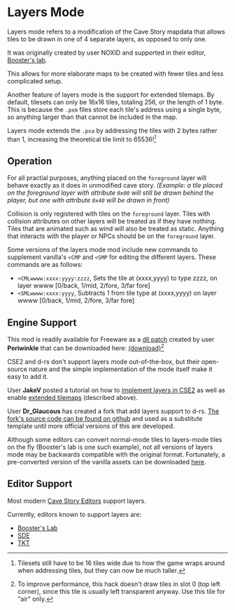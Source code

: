 # Layers Mode


Layers mode refers to a modification of the Cave Story mapdata that allows tiles to be drawn in one of 4 separate layers, as opposed to only one.


It was originally created by user NOXID and supported in their editor, [Booster's lab](boosters-lab).


This allows for more elaborate maps to be created with fewer tiles and less complicated setup.


Another feature of layers mode is the support for extended tilemaps. By default, tilesets can only be 16x16 tiles, totaling 256, or the length of 1 byte. This is because the `.pxm` files store each tile's address using a single byte, so anything larger than that cannot be included in the map.


Layers mode extends the `.pxa` by addressing the tiles with 2 bytes rather than 1, increasing the theoretical tile limit to 65536![^1]


[^1]: Tilesets still have to be 16 tiles wide due to how the game wraps around when addressing tiles, but they can now be much taller.


## Operation

For all practial purposes, anything placed on the `foreground` layer will behave exactly as it does in unmodified cave story. *(Example: a tile placed on the foreground layer with attribute `0x00` will still be drawn behind the player, but one with attribute `0x40` will be drawn in front)*


Collision is only registered with tiles on the `foreground` layer. Tiles with collision attributes on other layers will be treated as if they have nothing. Tiles that are animated such as wind will also be treated as static. Anything that interacts with the player or NPCs should be on the `foreground` layer.

Some versions of the layers mode mod include new commands to supplement vanilla's `<CMP` and `<SMP` for editing the different layers. These commands are as follows:
- `<CMLwwww:xxxx:yyyy:zzzz`, Sets the tile at (xxxx,yyyy) to type zzzz, on layer wwww [0/back, 1/mid, 2/fore, 3/far fore]
- `<SMLwwww:xxxx:yyyy`, Subtracts 1 from tile type at (xxxx,yyyy) on layer wwww [0/back, 1/mid, 2/fore, 3/far fore]


## Engine Support


This mod is readily available for Freeware as a [dll patch](advanced-freeware-hacking) created by user **Periwinkle** that can be downloaded here: [(download)](files/layers.zip)[^2]


[^2]:To improve performance, this hack doesn't draw tiles in slot 0 (top left corner), since this tile is usually left transparent anyway. Use this tile for "air" only.


CSE2 and d-rs don't support layers mode out-of-the-box, but their open-source nature and the simple implementation of the mode itself make it easy to add it.


User **JakeV** posted a tutorial on how to [implement layers in CSE2](https://gitlab.com/-/snippets/2177785) as well as enable [extended tilemaps](https://gitlab.com/-/snippets/2179513) (described above).

User **Dr_Glaucous** has created a fork that add layers support to d-rs. [The fork's source code can be found on github](https://github.com/DrGlaucous/doukutsu-rs-nm/tree/master) and used as a substitute template until more official versions of this are developed.


Although some editors can convert normal-mode tiles to layers-mode tiles on the fly (Booster's lab is one such example), not all versions of layers mode may be backwards compatible with the original format. Fortunately, a pre-converted version of the vanilla assets can be downloaded [here](files/Stage.zip).
## Editor Support


Most modern [Cave Story Editors](cavestory-editors) support layers.


Currently, editors known to support layers are:
- [Booster's Lab](boosters-lab)
- [SDE](sky-dragon-editor)
- [TKT](the-kings-table)






